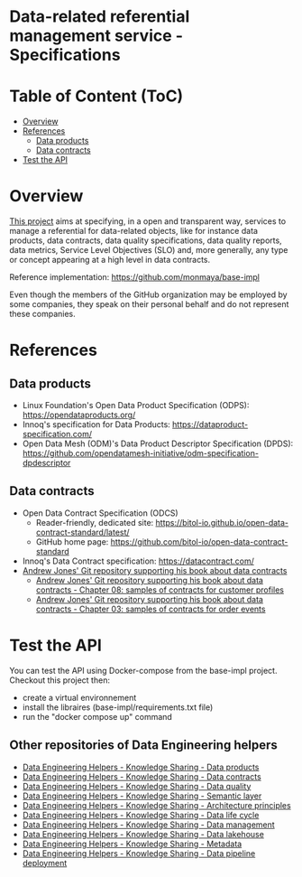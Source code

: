 Data-related referential management service - Specifications
============================================================

# Table of Content (ToC)
* [Overview](#overview)
* [References](#references)
  * [Data products](#data-products)
  * [Data contracts](#data-contracts)
* [Test the API](#test-the-api)

# Overview
[This project](https://github.com/monmaya/specifications) aims at specifying,
in a open and transparent way, services to manage a referential for data-related
objects, like for instance data products, data contracts, data quality specifications,
data quality reports, data metrics, Service Level Objectives (SLO) and, more generally,
any type or concept appearing at a high level in data contracts.

Reference implementation: https://github.com/monmaya/base-impl

Even though the members of the GitHub organization may be employed by some companies,
they speak on their personal behalf and do not represent these companies.


# References

## Data products
* Linux Foundation's Open Data Product Specification (ODPS): https://opendataproducts.org/
* Innoq's specification for Data Products: https://dataproduct-specification.com/
* Open Data Mesh (ODM)'s Data Product Descriptor Specification (DPDS): https://github.com/opendatamesh-initiative/odm-specification-dpdescriptor

## Data contracts
* Open Data Contract Specification (ODCS)
  * Reader-friendly, dedicated site: https://bitol-io.github.io/open-data-contract-standard/latest/
  * GitHub home page: https://github.com/bitol-io/open-data-contract-standard
* Innoq's Data Contract specification: https://datacontract.com/
* [Andrew Jones' Git repository supporting his book about data contracts](https://github.com/PacktPublishing/Driving-Data-Quality-with-Data-Contracts)
  * [Andrew Jones' Git repository supporting his book about data contracts - Chapter 08: samples of contracts for customer profiles](https://github.com/PacktPublishing/Driving-Data-Quality-with-Data-Contracts/tree/main/Chapter08/contracts)
  * [Andrew Jones' Git repository supporting his book about data contracts - Chapter 03: samples of contracts for order events](https://github.com/PacktPublishing/Driving-Data-Quality-with-Data-Contracts/blob/main/Chapter03/order_events.yaml)

 
 # Test the API
 You can test the API using Docker-compose from the base-impl project.
 Checkout this project then:
 - create a virtual environnement
 - install the libraires (base-impl/requirements.txt file)
 - run the "docker compose up" command

## Other repositories of Data Engineering helpers
* [Data Engineering Helpers - Knowledge Sharing - Data products](https://github.com/data-engineering-helpers/data-products)
* [Data Engineering Helpers - Knowledge Sharing - Data contracts](https://github.com/data-engineering-helpers/data-contracts)
* [Data Engineering Helpers - Knowledge Sharing - Data quality](https://github.com/data-engineering-helpers/data-quality)
* [Data Engineering Helpers - Knowledge Sharing - Semantic layer](https://github.com/data-engineering-helpers/semantic-layer)
* [Data Engineering Helpers - Knowledge Sharing - Architecture principles](https://github.com/data-engineering-helpers/architecture-principles)
* [Data Engineering Helpers - Knowledge Sharing - Data life cycle](https://github.com/data-engineering-helpers/data-life-cycle)
* [Data Engineering Helpers - Knowledge Sharing - Data management](https://github.com/data-engineering-helpers/data-management)
* [Data Engineering Helpers - Knowledge Sharing - Data lakehouse](https://github.com/data-engineering-helpers/data-lakehouse)
* [Data Engineering Helpers - Knowledge Sharing - Metadata](https://github.com/data-engineering-helpers/metadata)
* [Data Engineering Helpers - Knowledge Sharing - Data pipeline deployment](https://github.com/data-engineering-helpers/data-pipeline-deployment)


